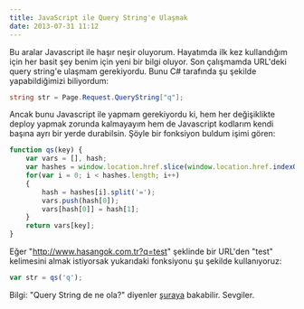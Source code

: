 ```yaml
---
title: JavaScript ile Query String'e Ulaşmak
date: 2013-07-31 11:12
---
```


Bu aralar Javascript ile haşır neşir oluyorum. Hayatımda ilk kez kullandığım için her basit şey benim için yeni bir bilgi oluyor. Son çalışmamda URL'deki query string'e ulaşmam gerekiyordu. Bunu C# tarafında şu şekilde yapabildiğimizi biliyordum:

<!--more-->
```csharp
string str = Page.Request.QueryString["q"];
```
Ancak bunu Javascript ile yapmam gerekiyordu ki, hem her değişiklikte deploy yapmak zorunda kalmayayım hem de Javascript kodlarım kendi başına ayrı bir yerde durabilsin. Şöyle bir fonksiyon buldum işimi gören:
```javascript
function qs(key) {
    var vars = [], hash;
    var hashes = window.location.href.slice(window.location.href.indexOf('?') + 1).split('&');
    for(var i = 0; i < hashes.length; i++)
    {
        hash = hashes[i].split('=');
        vars.push(hash[0]);
        vars[hash[0]] = hash[1];
    }
    return vars[key];
}
```
Eğer "http://www.hasangok.com.tr?q=test" şeklinde bir URL'den "test" kelimesini almak istiyorsak yukarıdaki fonksiyonu şu şekilde kullanıyoruz:
```javascript
var str = qs('q');
```
Bilgi: "Query String de ne ola?" diyenler [şuraya](http://en.wikipedia.org/wiki/Query_string) bakabilir.
Sevgiler.
